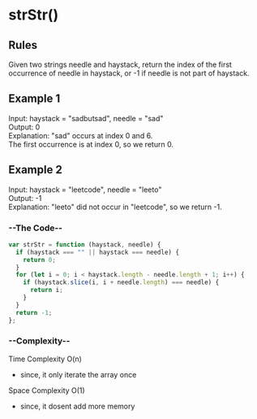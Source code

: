 # strStr()

## Rules

Given two strings needle and haystack, return the index of the first occurrence of needle in haystack, or -1 if needle is not part of haystack.

## Example 1

Input: haystack = "sadbutsad", needle = "sad"<br>
Output: 0<br>
Explanation: "sad" occurs at index 0 and 6.<br>
The first occurrence is at index 0, so we return 0.<br>

## Example 2

Input: haystack = "leetcode", needle = "leeto"<br>
Output: -1<br>
Explanation: "leeto" did not occur in "leetcode", so we return -1.<br>

<h3> --The Code--</h3>

```javascript
var strStr = function (haystack, needle) {
  if (haystack === "" || haystack === needle) {
    return 0;
  }
  for (let i = 0; i < haystack.length - needle.length + 1; i++) {
    if (haystack.slice(i, i + needle.length) === needle) {
      return i;
    }
  }
  return -1;
};
```

<h3> --Complexity-- </h3>

Time Complexity O(n)

- since, it only iterate the array once

Space Complexity O(1)

- since, it dosent add more memory
